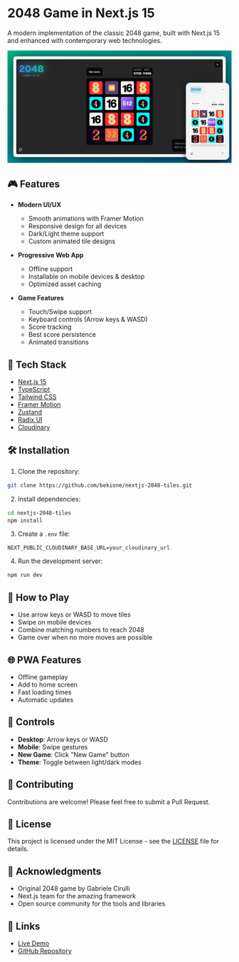 # 2048 Game in Next.js 15

A modern implementation of the classic 2048 game, built with Next.js 15 and enhanced with contemporary web technologies.

![2048 Game](public/og-image.png)

## 🎮 Features

- **Modern UI/UX**
  - Smooth animations with Framer Motion
  - Responsive design for all devices
  - Dark/Light theme support
  - Custom animated tile designs

- **Progressive Web App**
  - Offline support
  - Installable on mobile devices & desktop
  - Optimized asset caching

- **Game Features**
  - Touch/Swipe support
  - Keyboard controls (Arrow keys & WASD)
  - Score tracking
  - Best score persistence
  - Animated transitions

## 🚀 Tech Stack

- [Next.js 15](https://nextjs.org/)
- [TypeScript](https://www.typescriptlang.org/)
- [Tailwind CSS](https://tailwindcss.com/)
- [Framer Motion](https://www.framer.com/motion/)
- [Zustand](https://github.com/pmndrs/zustand)
- [Radix UI](https://www.radix-ui.com/)
- [Cloudinary](https://cloudinary.com/)

## 🛠️ Installation

1. Clone the repository:

```bash
git clone https://github.com/bekione/nextjs-2048-tiles.git
```

2. Install dependencies:
```bash
cd nextjs-2048-tiles
npm install
```


3. Create a `.env` file:
```env
NEXT_PUBLIC_CLOUDINARY_BASE_URL=your_cloudinary_url
```

4. Run the development server:
```bash
npm run dev
```

## 🎯 How to Play

- Use arrow keys or WASD to move tiles
- Swipe on mobile devices
- Combine matching numbers to reach 2048
- Game over when no more moves are possible

## 🌐 PWA Features

- Offline gameplay
- Add to home screen
- Fast loading times
- Automatic updates

## 📱 Controls

- **Desktop**: Arrow keys or WASD
- **Mobile**: Swipe gestures
- **New Game**: Click "New Game" button
- **Theme**: Toggle between light/dark modes

## 🤝 Contributing

Contributions are welcome! Please feel free to submit a Pull Request.

## 📄 License

This project is licensed under the MIT License - see the [LICENSE](LICENSE) file for details.

## 🙏 Acknowledgments

- Original 2048 game by Gabriele Cirulli
- Next.js team for the amazing framework
- Open source community for the tools and libraries

## 🔗 Links

- [Live Demo](https://2048-tiles.vercel.app)
- [GitHub Repository](https://github.com/Bekione/nextjs-2048-tiles)